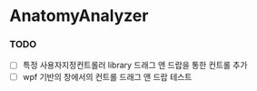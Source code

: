 # AnatomyAnalyzer

### TODO
* [ ] 특정 사용자지정컨트롤러 library 드래그 앤 드랍을 통한 컨트롤 추가
* [ ] wpf 기반의 창에서의 컨트롤 드래그 앤 드랍 테스트
